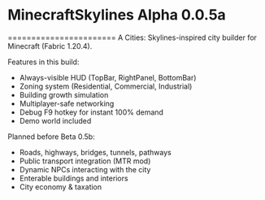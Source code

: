 # MinecraftSkylines Alpha 0.0.5a
=======================
A Cities: Skylines-inspired city builder for Minecraft (Fabric 1.20.4).

Features in this build:
- Always-visible HUD (TopBar, RightPanel, BottomBar)
- Zoning system (Residential, Commercial, Industrial)
- Building growth simulation
- Multiplayer-safe networking
- Debug F9 hotkey for instant 100% demand
- Demo world included

Planned before Beta 0.5b:
- Roads, highways, bridges, tunnels, pathways
- Public transport integration (MTR mod)
- Dynamic NPCs interacting with the city
- Enterable buildings and interiors
- City economy & taxation
